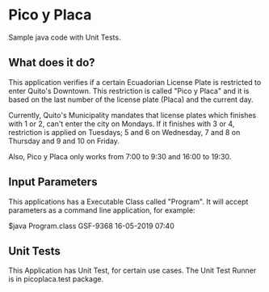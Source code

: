 # Pico y Placa
Sample java code with Unit Tests.
## What does it do?
This application verifies if a certain Ecuadorian License Plate is restricted to enter Quito's Downtown. This restriction is called "Pico y Placa" and it is based on the last number of the license plate (Placa) and the current day.

Currently, Quito's Municipality mandates that license plates which finishes with 1 or 2, can't enter the city on Mondays.  If it finishes with 3 or 4, restriction is applied on Tuesdays; 5 and 6 on Wednesday, 7 and 8 on Thursday and 9 and 10 on Friday.

Also, Pico y Placa only works from 7:00 to 9:30 and 16:00 to 19:30.

## Input Parameters
This applications has a Executable Class called "Program".  It will accept parameters as a command line application, for example:

$java Program.class GSF-9368 16-05-2019 07:40

## Unit Tests
This Application has Unit Test, for certain use cases. The Unit Test Runner is in picoplaca.test package.
